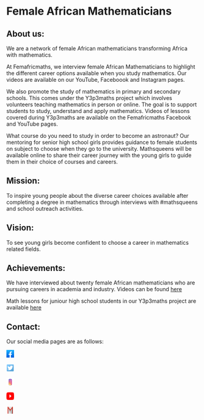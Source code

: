 # Female African Mathematicians

## About us:
We are a network of female African mathematicians transforming Africa with mathematics.

At Femafricmaths, we interview female African Mathematicians to highlight the different career options available when you study mathematics. Our videos are available on our YouTube, Faceboook and Instagram pages.

We also promote the study of mathematics in primary and secondary schools. This comes under the Y3p3maths project which involves volunteers teaching mathematics in person or online. The goal is to support students to study, understand and apply mathematics. Videos of lessons covered during Y3p3maths are available on the Femafricmaths Facebook and YouTube pages.

What course do you need to study in order to become an astronaut? Our mentoring for senior high school girls provides guidance to female students on subject to choose when they go to the university. Mathsqueens will be available online to share their career journey with the young girls to guide them in their choice of courses and careers.


## Mission:
To inspire young people about the diverse career choices available after completing a degree in mathematics through interviews with #mathsqueens and school outreach activities.

## Vision:
To see young girls become confident to choose a career in mathematics related fields.

## Achievements:
We have interviewed about twenty female African mathematicians who are pursuing careers in academia and industry. Videos can be found [here](https://youtu.be/beVI19E9u8I)

Math lessons for juniour high school students in our Y3p3maths project are available [here](https://youtu.be/LMUrg7fUghs)

## Contact:
Our social media pages are as follows:


[<img src="./facebook.jpeg" height= 20 width= 20>](https://www.facebook.com/femafricmaths/)


[<img src="./twitter.png" height= 20 width= 20>](https://twitter.com/femafricmaths)

[<img src="./insta.jpg" height= 20 width= 20>](https://www.instagram.com/femafricmaths/)

[<img src="./youtube.png" height= 20 width= 20>](https://www.youtube.com/femafricmaths)

[<img src="./Gmail-logo.png" height= 20 width= 20>](femafricmaths@gmail.com)




 
 
 
 
